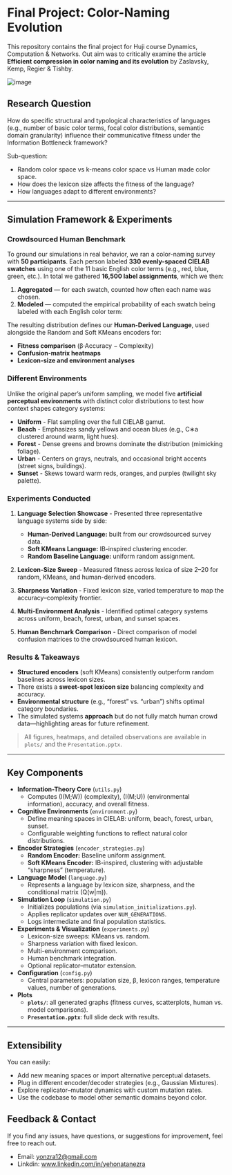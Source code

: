 # Final Project: Color-Naming Evolution

This repository contains the final project for Huji course Dynamics, Computation & Networks. Out aim was to critically examine the article **Efficient compression in color naming and its evolution**  by Zaslavsky, Kemp, Regier & Tishby.

![image](https://github.com/user-attachments/assets/18429d83-cf30-4796-a9dc-26578baaa5b5)

## Research Question
How do specific structural and typological characteristics of languages (e.g., number of basic color terms, focal color distributions, semantic domain granularity) influence their communicative fitness under the Information Bottleneck framework?
 
Sub-question:
- Random color space vs k-means color space vs Human made color space.
- How does the lexicon size affects the fitness of the language?
- How languages adapt to different environments?

---
## Simulation Framework & Experiments

### Crowdsourced Human Benchmark
To ground our simulations in real behavior, we ran a color-naming survey with **50 participants**. Each person labeled **330 evenly-spaced CIELAB swatches** using one of the 11 basic English color terms (e.g., red, blue, green, etc.). In total we gathered **16,500 label assignments**, which we then:

1. **Aggregated** — for each swatch, counted how often each name was chosen.  
2. **Modeled** — computed the empirical probability of each swatch being labeled with each English color term:  

The resulting distribution defines our **Human-Derived Language**, used alongside the Random and Soft KMeans encoders for:

- **Fitness comparison** (β·Accuracy − Complexity)  
- **Confusion-matrix heatmaps**  
- **Lexicon-size and environment analyses**


### Different Environments
Unlike the original paper’s uniform sampling, we model five **artificial perceptual environments** with distinct color distributions to test how context shapes category systems:
- **Uniform**  - Flat sampling over the full CIELAB gamut.  
- **Beach** - Emphasizes sandy yellows and ocean blues (e.g., C∗a clustered around warm, light hues).  
- **Forest** - Dense greens and browns dominate the distribution (mimicking foliage).  
- **Urban** - Centers on grays, neutrals, and occasional bright accents (street signs, buildings).  
- **Sunset** - Skews toward warm reds, oranges, and purples (twilight sky palette).

### Experiments Conducted

1. **Language Selection Showcase** - Presented three representative language systems side by side:
   - **Human-Derived Language:** built from our crowdsourced survey data.
   - **Soft KMeans Language:** IB-inspired clustering encoder.  
   - **Random Baseline Language:** uniform random assignment.
     
3. **Lexicon-Size Sweep** - Measured fitness across lexica of size 2–20 for random, KMeans, and human-derived encoders.  

4. **Sharpness Variation** - Fixed lexicon size, varied temperature to map the accuracy–complexity frontier.  

5. **Multi-Environment Analysis** - Identified optimal category systems across uniform, beach, forest, urban, and sunset spaces.  

6. **Human Benchmark Comparison** - Direct comparison of model confusion matrices to the crowdsourced human lexicon.  

### Results & Takeaways

* **Structured encoders** (soft KMeans) consistently outperform random baselines across lexicon sizes.
* There exists a **sweet-spot lexicon size** balancing complexity and accuracy.
* **Environmental structure** (e.g., “forest” vs. “urban”) shifts optimal category boundaries.
* The simulated systems **approach** but do not fully match human crowd data—highlighting areas for future refinement.


> All figures, heatmaps, and detailed observations are available in `plots/` and the `Presentation.pptx`.

---



## Key Components

- **Information-Theory Core** (`utils.py`)  
  - Computes \(I(M;W)\) (complexity), \(I(M;U)\) (environmental information), accuracy, and overall fitness.  
- **Cognitive Environments** (`environment.py`)  
  - Define meaning spaces in CIELAB: uniform, beach, forest, urban, sunset.  
  - Configurable weighting functions to reflect natural color distributions.  
- **Encoder Strategies** (`encoder_strategies.py`)  
  - **Random Encoder:** Baseline uniform assignment.  
  - **Soft KMeans Encoder:** IB-inspired, clustering with adjustable “sharpness” (temperature).  
- **Language Model** (`language.py`)  
  - Represents a language by lexicon size, sharpness, and the conditional matrix \(Q(w|m)\).  
- **Simulation Loop** (`simulation.py`)  
  - Initializes populations (via `simulation_initializations.py`).  
  - Applies replicator updates over `NUM_GENERATIONS`.  
  - Logs intermediate and final population statistics.  
- **Experiments & Visualization** (`experiments.py`)  
  - Lexicon-size sweeps: KMeans vs. random.  
  - Sharpness variation with fixed lexicon.  
  - Multi-environment comparison.  
  - Human benchmark integration.  
  - Optional replicator–mutator extension.  
- **Configuration** (`config.py`)  
  - Central parameters: population size, β, lexicon ranges, temperature values, number of generations.  
- **Plots**  
  - **`plots/`**: all generated graphs (fitness curves, scatterplots, human vs. model comparisons).  
  - **`Presentation.pptx`**: full slide deck with results.

---

## Extensibility

You can easily:

* Add new meaning spaces or import alternative perceptual datasets.
* Plug in different encoder/decoder strategies (e.g., Gaussian Mixtures).
* Explore replicator–mutator dynamics with custom mutation rates.
* Use the codebase to model other semantic domains beyond color.

## Feedback & Contact
If you find any issues, have questions, or suggestions for improvement, feel free to reach out.
- Email: yonzra12@gmail.com
- Linkdin: www.linkedin.com/in/yehonatanezra

